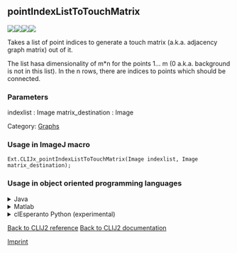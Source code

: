 ## pointIndexListToTouchMatrix
<img src="images/mini_empty_logo.png"/><img src="images/mini_empty_logo.png"/><img src="images/mini_clijx_logo.png"/><img src="images/mini_cle_logo.png"/>

Takes a list of point indices to generate a touch matrix (a.k.a. adjacency graph matrix) out of it. 

The list hasa dimensionality of m*n for the points 1... m (0 a.k.a. background is not in this list). In the n rows, there are
indices to points which should be connected.

### Parameters

indexlist : Image
matrix_destination : Image

Category: [Graphs](https://clij.github.io/clij2-docs/reference__graph)

### Usage in ImageJ macro
```
Ext.CLIJx_pointIndexListToTouchMatrix(Image indexlist, Image matrix_destination);
```


### Usage in object oriented programming languages



<details>

<summary>
Java
</summary>
<pre class="highlight">// init CLIJ and GPU
import net.haesleinhuepf.clijx.CLIJx;
import net.haesleinhuepf.clij.clearcl.ClearCLBuffer;
CLIJx clijx = CLIJx.getInstance();

// get input parameters
ClearCLBuffer indexlist = clijx.push(indexlistImagePlus);
matrix_destination = clijx.create(indexlist);
</pre>

<pre class="highlight">
// Execute operation on GPU
clijx.pointIndexListToTouchMatrix(indexlist, matrix_destination);
</pre>

<pre class="highlight">
// show result
matrix_destinationImagePlus = clijx.pull(matrix_destination);
matrix_destinationImagePlus.show();

// cleanup memory on GPU
clijx.release(indexlist);
clijx.release(matrix_destination);
</pre>

</details>



<details>

<summary>
Matlab
</summary>
<pre class="highlight">% init CLIJ and GPU
clijx = init_clatlabx();

% get input parameters
indexlist = clijx.pushMat(indexlist_matrix);
matrix_destination = clijx.create(indexlist);
</pre>

<pre class="highlight">
% Execute operation on GPU
clijx.pointIndexListToTouchMatrix(indexlist, matrix_destination);
</pre>

<pre class="highlight">
% show result
matrix_destination = clijx.pullMat(matrix_destination)

% cleanup memory on GPU
clijx.release(indexlist);
clijx.release(matrix_destination);
</pre>

</details>



<details>

<summary>
clEsperanto Python (experimental)
</summary>
<pre class="highlight">import pyclesperanto_prototype as cle

cle.point_index_list_to_touch_matrix(indexlist, matrix_destination)

</pre>



</details>



[Back to CLIJ2 reference](https://clij.github.io/clij2-docs/reference)
[Back to CLIJ2 documentation](https://clij.github.io/clij2-docs)

[Imprint](https://clij.github.io/imprint)
